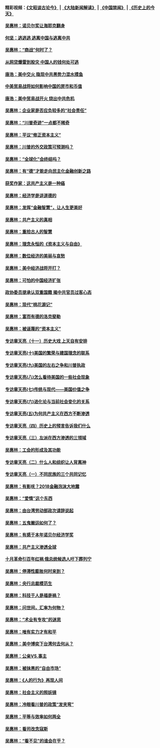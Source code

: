 #### 精彩视频：[《文昭谈古论今》](https://github.com/gfw-breaker/wenzhao/blob/master/README.md?t=12161831) | [《大陆新闻解读》](https://github.com/gfw-breaker/ntdtv-comedy/blob/master/README.md?t=12161831) | [《中国禁闻》](https://github.com/gfw-breaker/ntdtv-news/blob/master/README.md?t=12161831) | [《历史上的今天》](https://github.com/gfw-breaker/today-in-history/blob/master/README.md?t=12161831) 

#### [吴惠林：诺贝尔奖让海耶克翻身](../pages/nsc423/n10890049.md?t=12161831) 

#### [何坚：逃逃逃 逃离中国与逃离中共](../pages/nsc423/n10592891.md?t=12161831) 

#### [吴惠林：“商战”何时了？](../pages/nsc423/n10573558.md?t=12161831) 

#### [从网贷爆雷到股灾 中国人的钱何处可逃](../pages/nsc423/n10572800.md?t=12161831) 

#### [唐浩：美中交火 隐现中共黑势力混水摸鱼](../pages/nsc423/n10544040.md?t=12161831) 

#### [中美贸易战将如何影响中国的房市和币值](../pages/nsc423/n10543697.md?t=12161831) 

#### [唐浩：美中贸易战开火 烧出中共危机](../pages/nsc423/n10540126.md?t=12161831) 

#### [吴惠林：企业家是否应负较多的“社会责任”](../pages/nsc423/n10535022.md?t=12161831) 

#### [吴惠林：“川普奇迹”一点都不稀奇](../pages/nsc423/n10512808.md?t=12161831) 

#### [吴惠林：平议“修正资本主义”](../pages/nsc423/n10495724.md?t=12161831) 

#### [吴惠林：川普的外交政策可预测吗？](../pages/nsc423/n10462387.md?t=12161831) 

#### [吴惠林：“全球化”会终结吗？](../pages/nsc423/n10452838.md?t=12161831) 

#### [吴惠林：有“德”才能走向民主化金融创新之路](../pages/nsc423/n10432292.md?t=12161831) 

#### [获奖作家：这共产主义是一种癌](../pages/nsc423/n10431541.md?t=12161831) 

#### [吴惠林：经济学是讲道德的](../pages/nsc423/n10398014.md?t=12161831) 

#### [吴惠林：发挥“金融智慧”，让人生更美好](../pages/nsc423/n10375019.md?t=12161831) 

#### [吴惠林：共产主义的真相](../pages/nsc423/n10351394.md?t=12161831) 

#### [吴惠林：重拾古人的智慧](../pages/nsc423/n10337691.md?t=12161831) 

#### [吴惠林：理念永恒的《资本主义与自由》](../pages/nsc423/n10316274.md?t=12161831) 

#### [吴惠林：数位经济的美丽与哀愁](../pages/nsc423/n10292946.md?t=12161831) 

#### [吴惠林：美中经济战将开打？](../pages/nsc423/n10258825.md?t=12161831) 

#### [吴惠林：可怕的中国经济扩张](../pages/nsc423/n10219147.md?t=12161831) 

#### [政协委员提承认双重国籍 揭中共官员过客心态](../pages/nsc423/n10208809.md?t=12161831) 

#### [吴惠林：现代“桃花源记”](../pages/nsc423/n10185234.md?t=12161831) 

#### [吴惠林：富而有德的洛克斐勒](../pages/nsc423/n10142264.md?t=12161831) 

#### [吴惠林：被诬蔑的“资本主义”](../pages/nsc423/n10124816.md?t=12161831) 

#### [专访章天亮（十一）历史大戏 上天自有安排](../pages/nsc423/n10094905.md?t=12161831) 

#### [专访章天亮(十)美国的繁荣与建国理念的联系](../pages/nsc423/n10094899.md?t=12161831) 

#### [专访章天亮(九)美国的左右之争和川普执政](../pages/nsc423/n10094889.md?t=12161831) 

#### [专访章天亮(八)怎么看待美国的一些社会现象](../pages/nsc423/n10094857.md?t=12161831) 

#### [专访章天亮(七)传统与现代——美国价值之争](../pages/nsc423/n10093140.md?t=12161831) 

#### [专访章天亮(六)进化论与当前社会变化的关系](../pages/nsc423/n10092036.md?t=12161831) 

#### [专访章天亮(五)为何共产主义在西方不断渗透](../pages/nsc423/n10083620.md?t=12161831) 

#### [专访章天亮（四）历史上的预言告诉我们什么](../pages/nsc423/n10083606.md?t=12161831) 

#### [专访章天亮（三）左派在西方渗透的三领域](../pages/nsc423/n10081115.md?t=12161831) 

#### [吴惠林：工会的形成及其功能](../pages/nsc423/n10080633.md?t=12161831) 

#### [专访章天亮（二）什么人和组织让人背离神](../pages/nsc423/n10076637.md?t=12161831) 

#### [专访章天亮（一）不同民族的三个共同记忆](../pages/nsc423/n10074188.md?t=12161831) 

#### [吴惠林：有影呒？2018金融泡沫大地震](../pages/nsc423/n10040534.md?t=12161831) 

#### [吴惠林：“爱情”这个东西](../pages/nsc423/n10019423.md?t=12161831) 

#### [吴惠林：由台湾劳动部政次请辞说起](../pages/nsc423/n9979679.md?t=12161831) 

#### [吴惠林：五鬼搬运如何了？](../pages/nsc423/n9925338.md?t=12161831) 

#### [吴惠林：有感于本年诺贝尔经济学奖](../pages/nsc423/n9871883.md?t=12161831) 

#### [吴惠林：共产主义渗透全球](../pages/nsc423/n9812748.md?t=12161831) 

#### [十月革命引百年红祸 俄总统候选人吁下葬列宁](../pages/nsc423/n9810182.md?t=12161831) 

#### [吴惠林：停滞性膨胀何时来到？](../pages/nsc423/n9764136.md?t=12161831) 

#### [吴惠林：央行总裁模范生](../pages/nsc423/n9728134.md?t=12161831) 

#### [吴惠林：科技于人是福是祸？](../pages/nsc423/n9672982.md?t=12161831) 

#### [吴惠林：问世间，汇率为何物？](../pages/nsc423/n9621788.md?t=12161831) 

#### [吴惠林：“术业有专攻”的迷思](../pages/nsc423/n9580363.md?t=12161831) 

#### [吴惠林：唯有实力才有和平](../pages/nsc423/n9529599.md?t=12161831) 

#### [吴惠林：美中博奕下台湾何去何从？](../pages/nsc423/n9483598.md?t=12161831) 

#### [吴惠林：公亲VS.事主](../pages/nsc423/n9425637.md?t=12161831) 

#### [吴惠林：被抹黑的“自由市场”](../pages/nsc423/n9351545.md?t=12161831) 

#### [吴惠林：《人的行为》再现人间](../pages/nsc423/n9296339.md?t=12161831) 

#### [吴惠林：社会主义的照妖镜](../pages/nsc423/n9243460.md?t=12161831) 

#### [吴惠林：冷眼看川普的政策“发夹弯”](../pages/nsc423/n9120684.md?t=12161831) 

#### [吴惠林：平等与效率如何两全](../pages/nsc423/n9075430.md?t=12161831) 

#### [吴惠林：看司改念寇斯](../pages/nsc423/n9024915.md?t=12161831) 

#### [吴惠林：“看不见”的谁会在乎？](../pages/nsc423/n8977488.md?t=12161831) 

